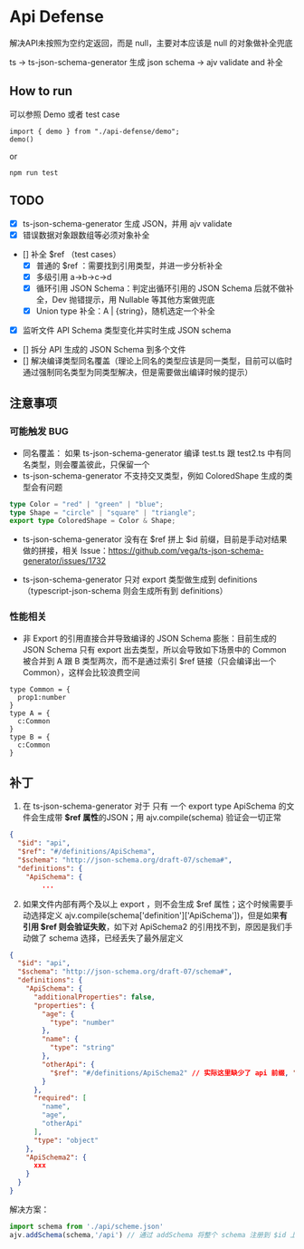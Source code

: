 # Api Defense

解决API未按照为空约定返回，而是 null，主要对本应该是 null 的对象做补全兜底

ts -> ts-json-schema-generator 生成 json schema -> ajv validate and 补全


## How to run

可以参照 Demo 或者 test case
```
import { demo } from "./api-defense/demo";
demo()
```
or
```
npm run test
```

## TODO 

* [x] ts-json-schema-generator 生成 JSON，并用 ajv validate
* [x] 错误数据对象跟数组等必须对象补全
* [] 补全 $ref （test cases）
    * [x] 普通的 $ref ：需要找到引用类型，并进一步分析补全
    * [x] 多级引用 a->b->c->d
    * [x] 循环引用 JSON Schema：判定出循环引用的 JSON Schema 后就不做补全，Dev 抛错提示，用 Nullable 等其他方案做兜底
    * [x] Union type 补全：A | {string}，随机选定一个补全
* [x] 监听文件 API Schema 类型变化并实时生成 JSON schema 
* [] 拆分 API 生成的 JSON Schema 到多个文件
* [] 解决编译类型同名覆盖（理论上同名的类型应该是同一类型，目前可以临时通过强制同名类型为同类型解决，但是需要做出编译时候的提示）

## 注意事项

### 可能触发 BUG
* 同名覆盖： 如果 ts-json-schema-generator 编译 test.ts 跟 test2.ts 中有同名类型，则会覆盖彼此，只保留一个
* ts-json-schema-generator 不支持交叉类型，例如 ColoredShape 生成的类型会有问题

```ts
type Color = "red" | "green" | "blue";
type Shape = "circle" | "square" | "triangle";
export type ColoredShape = Color & Shape;
```
* ts-json-schema-generator 没有在 $ref 拼上 $id 前缀，目前是手动对结果做的拼接，相关 Issue：https://github.com/vega/ts-json-schema-generator/issues/1732

* ts-json-schema-generator 只对 export 类型做生成到 definitions（typescript-json-schema 则会生成所有到 definitions）

### 性能相关

* 非 Export 的引用直接合并导致编译的 JSON Schema 膨胀：目前生成的 JSON Schema 只有 export 出去类型，所以会导致如下场景中的 Common 被合并到 A 跟 B 类型两次，而不是通过索引 $ref 链接（只会编译出一个 Common），这样会比较浪费空间
```
type Common = {
  prop1:number
}
type A = {
  c:Common
}
type B = {
  c:Common
}

```

## 补丁

1. 在 ts-json-schema-generator 对于 只有 一个 export type ApiSchema 的文件会生成带 **$ref 属性**的JSON；用 ajv.compile(schema) 验证会一切正常
```json
{
  "$id": "api",
  "$ref": "#/definitions/ApiSchema",
  "$schema": "http://json-schema.org/draft-07/schema#",
  "definitions": {
    "ApiSchema": {
        ...
```

2. 如果文件内部有两个及以上 export ，则不会生成 $ref 属性；这个时候需要手动选择定义 ajv.compile(schema['definition']['ApiSchema'])，但是如果**有引用 $ref 则会验证失败**，如下对 ApiSchema2 的引用找不到，原因是我们手动做了 schema 选择，已经丢失了最外层定义
```json
{
  "$id": "api",
  "$schema": "http://json-schema.org/draft-07/schema#",
  "definitions": {
    "ApiSchema": {
      "additionalProperties": false,
      "properties": {
        "age": {
          "type": "number"
        },
        "name": {
          "type": "string"
        },
        "otherApi": {
          "$ref": "#/definitions/ApiSchema2" // 实际这里缺少了 api 前缀, "$ref": "api#/definitions/ApiSchema2"，看起来是 ts-json-schema-generator 的 BUG ？
        }
      },
      "required": [
        "name",
        "age",
        "otherApi"
      ],
      "type": "object"
    },
    "ApiSchema2": {
      xxx
    }
  }
}
```
解决方案：

```ts
import schema from './api/scheme.json'
ajv.addSchema(schema,'/api') // 通过 addSchema 将整个 schema 注册到 $id 上
```

